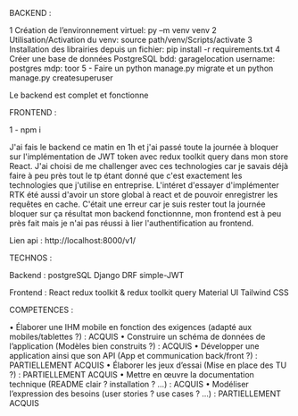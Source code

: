 BACKEND :

1 Création de l’environnement virtuel: py –m venv venv
2 Utilisation/Activation du venv: source path/venv/Scripts/activate
3 Installation des librairies depuis un fichier: pip install -r requirements.txt
4 Créer une base de données PostgreSQL
    bdd: garagelocation
    username: postgres
    mdp: toor
5 - Faire un python manage.py migrate et un python manage.py createsuperuser

Le backend est complet et fonctionne


FRONTEND :

1 - npm i

J'ai fais le backend ce matin en 1h et j'ai passé toute la journée à bloquer sur l'implémentation de JWT token avec redux toolkit query dans mon store React.
J'ai choisi de me challenger avec ces technologies car je savais déjà faire à peu près tout le tp étant donné que c'est exactement les technologies que j'utilise en entreprise.
L'intéret d'essayer d'implémenter RTK été aussi d'avoir un store global à react et de pouvoir enregistrer les requêtes en cache.
C'était une erreur car je suis rester tout la journée bloquer sur ça résultat mon backend fonctionnne, mon frontend est à peu près fait mais je n'ai pas réussi à lier l'authentification au frontend.

Lien api : http://localhost:8000/v1/


TECHNOS :

Backend :
    postgreSQL
    Django
    DRF
    simple-JWT

Frontend :
    React
    redux toolkit & redux toolkit query
    Material UI
    Tailwind CSS


COMPETENCES :

• Élaborer une IHM mobile en fonction des exigences (adapté aux mobiles/tablettes ?) : ACQUIS
• Construire un schéma de données de l’application (Modèles bien construits ?) : ACQUIS
• Développer une application ainsi que son API (App et communication back/front ?) : PARTIELLEMENT ACQUIS
• Élaborer les jeux d’essai (Mise en place des TU ?) : PARTIELLEMENT ACQUIS
• Mettre en œuvre la documentation technique (README clair ? installation ? …) : ACQUIS
• Modéliser l’expression des besoins (user stories ? use cases ? ...) : PARTIELLEMENT ACQUIS